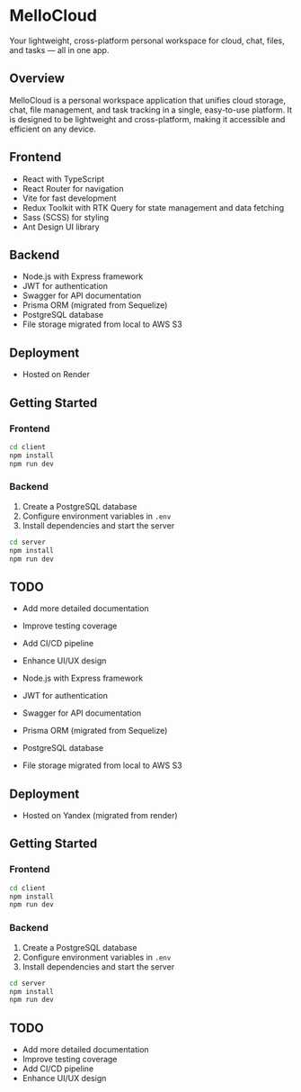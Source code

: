 # MelloCloud

Your lightweight, cross-platform personal workspace for cloud, chat, files, and tasks — all in one app.

## Overview

MelloCloud is a personal workspace application that unifies cloud storage, chat, file management, and task tracking in a single, easy-to-use platform. It is designed to be lightweight and cross-platform, making it accessible and efficient on any device.

## Frontend

- React with TypeScript
- React Router for navigation
- Vite for fast development
- Redux Toolkit with RTK Query for state management and data fetching
- Sass (SCSS) for styling
- Ant Design UI library

## Backend

- Node.js with Express framework
- JWT for authentication
- Swagger for API documentation
- Prisma ORM (migrated from Sequelize)
- PostgreSQL database
- File storage migrated from local to AWS S3

## Deployment

- Hosted on Render

## Getting Started

### Frontend

```bash
cd client
npm install
npm run dev
```

### Backend

1. Create a PostgreSQL database
2. Configure environment variables in `.env`
3. Install dependencies and start the server

```bash
cd server
npm install
npm run dev
```

## TODO

- Add more detailed documentation
- Improve testing coverage
- Add CI/CD pipeline
- Enhance UI/UX design

- Node.js with Express framework
- JWT for authentication
- Swagger for API documentation
- Prisma ORM (migrated from Sequelize)
- PostgreSQL database
- File storage migrated from local to AWS S3

## Deployment

- Hosted on Yandex (migrated from render)

## Getting Started

### Frontend

```bash
cd client
npm install
npm run dev
```

### Backend

1. Create a PostgreSQL database
2. Configure environment variables in `.env`
3. Install dependencies and start the server

```bash
cd server
npm install
npm run dev
```

## TODO

- Add more detailed documentation
- Improve testing coverage
- Add CI/CD pipeline
- Enhance UI/UX design